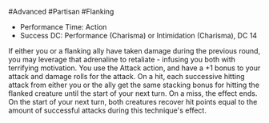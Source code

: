 #Advanced #Partisan #Flanking
 
- Performance Time: Action
- Success DC: Performance (Charisma) or Intimidation (Charisma), DC 14
 
If either you or a flanking ally have taken damage during the previous round, you may leverage that adrenaline to retaliate - infusing you both with terrifying motivation. You use the Attack action, and have a +1 bonus to your attack and damage rolls for the attack. On a hit, each successive hitting attack from either you or the ally get the same stacking bonus for hitting the flanked creature until the start of your next turn. On a miss, the effect ends.  
On the start of your next turn, both creatures recover hit points equal to the amount of successful attacks during this technique's effect.